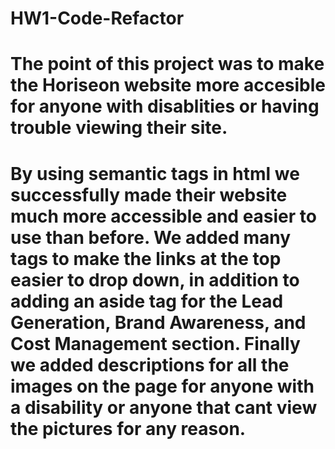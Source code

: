 # HW1-Code-Refactor

# The point of this project was to make the Horiseon website more accesible for anyone with disablities or having trouble viewing their site.

# By using semantic tags in html we successfully made their website much more accessible and easier to use than before. We added many <nav> tags to make the links at the top easier to drop down, in addition to adding an aside tag for the Lead Generation, Brand Awareness, and Cost Management section. Finally we added descriptions for all the images on the page for anyone with a disability or anyone that cant view the pictures for any reason. 
